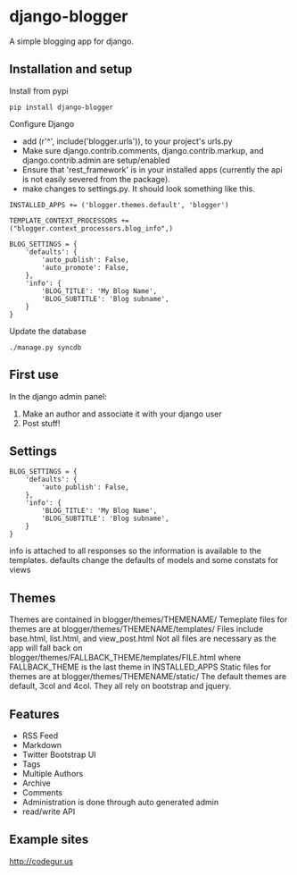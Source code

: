 django-blogger
===============

A simple blogging app for django.

Installation and setup
----------------------
Install from pypi

```
pip install django-blogger
```

Configure Django
* add (r'^', include('blogger.urls')), to your project's urls.py
* Make sure django.contrib.comments, django.contrib.markup, and django.contrib.admin are setup/enabled
* Ensure that 'rest_framework' is in your installed apps (currently the api is not easily severed from the package). 
* make changes to settings.py.  It should look something like this.


```
INSTALLED_APPS += ('blogger.themes.default', 'blogger')

TEMPLATE_CONTEXT_PROCESSORS += ("blogger.context_processors.blog_info",)

BLOG_SETTINGS = {
    'defaults': {
        'auto_publish': False,
        'auto_promote': False,
    },
    'info': {
        'BLOG_TITLE': 'My Blog Name',
        'BLOG_SUBTITLE': 'Blog subname',
    } 
}
```

Update the database
```
./manage.py syncdb
```

First use
---------
In the django admin panel:

1. Make an author and associate it with your django user
2. Post stuff!


Settings
--------
```
BLOG_SETTINGS = {
    'defaults': {
        'auto_publish': False,
    },
    'info': {
        'BLOG_TITLE': 'My Blog Name',
        'BLOG_SUBTITLE': 'Blog subname',
    } 
}
```

info is attached to all responses so the information is available to the templates.
defaults change the defaults of models and some constats for views

Themes
------
Themes are contained in blogger/themes/THEMENAME/
Temeplate files for themes are at blogger/themes/THEMENAME/templates/
Files include base.html, list.html, and view_post.html
Not all files are necessary as the app will fall back on blogger/themes/FALLBACK_THEME/templates/FILE.html where FALLBACK_THEME is the last theme in INSTALLED_APPS
Static files for themes are at blogger/themes/THEMENAME/static/
The default themes are default, 3col and 4col.  They all rely on bootstrap and jquery.


Features
--------

* RSS Feed 
* Markdown 
* Twitter Bootstrap UI
* Tags 
* Multiple Authors
* Archive 
* Comments
* Administration is done through auto generated admin
* read/write API

Example sites
-------------
http://codegur.us 

